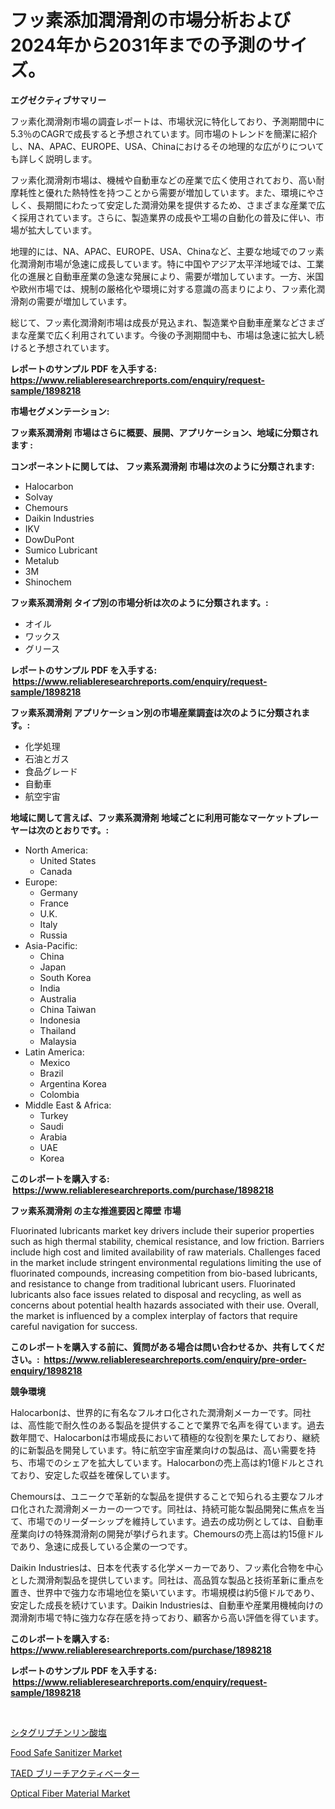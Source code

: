 <p><h1>フッ素添加潤滑剤の市場分析および2024年から2031年までの予測のサイズ。</h1></p><p><strong>エグゼクティブサマリー</strong></p>
<p><p>フッ素化潤滑剤市場の調査レポートは、市場状況に特化しており、予測期間中に5.3％のCAGRで成長すると予想されています。同市場のトレンドを簡潔に紹介し、NA、APAC、EUROPE、USA、Chinaにおけるその地理的な広がりについても詳しく説明します。</p><p>フッ素化潤滑剤市場は、機械や自動車などの産業で広く使用されており、高い耐摩耗性と優れた熱特性を持つことから需要が増加しています。また、環境にやさしく、長期間にわたって安定した潤滑効果を提供するため、さまざまな産業で広く採用されています。さらに、製造業界の成長や工場の自動化の普及に伴い、市場が拡大しています。</p><p>地理的には、NA、APAC、EUROPE、USA、Chinaなど、主要な地域でのフッ素化潤滑剤市場が急速に成長しています。特に中国やアジア太平洋地域では、工業化の進展と自動車産業の急速な発展により、需要が増加しています。一方、米国や欧州市場では、規制の厳格化や環境に対する意識の高まりにより、フッ素化潤滑剤の需要が増加しています。</p><p>総じて、フッ素化潤滑剤市場は成長が見込まれ、製造業や自動車産業などさまざまな産業で広く利用されています。今後の予測期間中も、市場は急速に拡大し続けると予想されています。</p></p>
<p><strong>レポートのサンプル PDF を入手する: <a href="https://www.reliableresearchreports.com/enquiry/request-sample/1898218">https://www.reliableresearchreports.com/enquiry/request-sample/1898218</a></strong></p>
<p><strong>市場セグメンテーション:</strong></p>
<p><strong> フッ素系潤滑剤 市場はさらに概要、展開、アプリケーション、地域に分類されます :</strong></p>
<p><strong>コンポーネントに関しては、 フッ素系潤滑剤 市場は次のように分類されます: &nbsp;</strong></p>
<p><ul><li>Halocarbon</li><li>Solvay</li><li>Chemours</li><li>Daikin Industries</li><li>IKV</li><li>DowDuPont</li><li>Sumico Lubricant</li><li>Metalub</li><li>3M</li><li>Shinochem</li></ul></p>
<p><strong> フッ素系潤滑剤 タイプ別の市場分析は次のように分類されます。:</strong></p>
<p><ul><li>オイル</li><li>ワックス</li><li>グリース</li></ul></p>
<p><strong>レポートのサンプル PDF を入手する: &nbsp;<a href="https://www.reliableresearchreports.com/enquiry/request-sample/1898218">https://www.reliableresearchreports.com/enquiry/request-sample/1898218</a></strong></p>
<p><strong> フッ素系潤滑剤 アプリケーション別の市場産業調査は次のように分類されます。:</strong></p>
<p><ul><li>化学処理</li><li>石油とガス</li><li>食品グレード</li><li>自動車</li><li>航空宇宙</li></ul></p>
<p><strong>地域に関して言えば、フッ素系潤滑剤 地域ごとに利用可能なマーケットプレーヤーは次のとおりです。:</strong></p>
<p><ul>
    <li>
        North America:
        <ul>
            <li>United States</li>
            <li>Canada</li>
        </ul>
    </li>
    <li>
        Europe:
        <ul>
            <li>Germany</li>
            <li>France</li>
            <li>U.K.</li>
            <li>Italy</li>
            <li>Russia</li>
        </ul>
    </li>
    <li>
        Asia-Pacific:
        <ul>
            <li>China</li>
            <li>Japan</li>
            <li>South Korea</li>
            <li>India</li>
            <li>Australia</li>
            <li>China Taiwan</li>
            <li>Indonesia</li>
            <li>Thailand</li>
            <li>Malaysia</li>
        </ul>
    </li>
    <li>
        Latin America:
        <ul>
            <li>Mexico</li>
            <li>Brazil</li>
            <li>Argentina Korea</li>
            <li>Colombia</li>
        </ul>
    </li>
    <li>
        Middle East & Africa:
        <ul>
            <li>Turkey</li>
            <li>Saudi</li>
            <li>Arabia</li>
            <li>UAE</li>
            <li>Korea</li>
        </ul>
    </li>
    </ul></p>
<p><strong>このレポートを購入する: &nbsp;<a href="https://www.reliableresearchreports.com/purchase/1898218">https://www.reliableresearchreports.com/purchase/1898218</a></strong></p>
<p><strong>フッ素系潤滑剤 の主な推進要因と障壁 市場</strong></p>
<p><p>Fluorinated lubricants market key drivers include their superior properties such as high thermal stability, chemical resistance, and low friction. Barriers include high cost and limited availability of raw materials. Challenges faced in the market include stringent environmental regulations limiting the use of fluorinated compounds, increasing competition from bio-based lubricants, and resistance to change from traditional lubricant users. Fluorinated lubricants also face issues related to disposal and recycling, as well as concerns about potential health hazards associated with their use. Overall, the market is influenced by a complex interplay of factors that require careful navigation for success.</p></p>
<p><strong>このレポートを購入する前に、質問がある場合は問い合わせるか、共有してください。:&nbsp; <a href="https://www.reliableresearchreports.com/enquiry/pre-order-enquiry/1898218">https://www.reliableresearchreports.com/enquiry/pre-order-enquiry/1898218</a></strong></p>
<p><strong>競争環境</strong></p>
<p><p>Halocarbonは、世界的に有名なフルオロ化された潤滑剤メーカーです。同社は、高性能で耐久性のある製品を提供することで業界で名声を得ています。過去数年間で、Halocarbonは市場成長において積極的な役割を果たしており、継続的に新製品を開発しています。特に航空宇宙産業向けの製品は、高い需要を持ち、市場でのシェアを拡大しています。Halocarbonの売上高は約1億ドルとされており、安定した収益を確保しています。</p><p>Chemoursは、ユニークで革新的な製品を提供することで知られる主要なフルオロ化された潤滑剤メーカーの一つです。同社は、持続可能な製品開発に焦点を当て、市場でのリーダーシップを維持しています。過去の成功例としては、自動車産業向けの特殊潤滑剤の開発が挙げられます。Chemoursの売上高は約15億ドルであり、急速に成長している企業の一つです。</p><p>Daikin Industriesは、日本を代表する化学メーカーであり、フッ素化合物を中心とした潤滑剤製品を提供しています。同社は、高品質な製品と技術革新に重点を置き、世界中で強力な市場地位を築いています。市場規模は約5億ドルであり、安定した成長を続けています。Daikin Industriesは、自動車や産業用機械向けの潤滑剤市場で特に強力な存在感を持っており、顧客から高い評価を得ています。</p></p>
<p><strong>このレポートを購入する: &nbsp; <a href="https://www.reliableresearchreports.com/purchase/1898218">https://www.reliableresearchreports.com/purchase/1898218</a></strong></p>
<p><strong>レポートのサンプル PDF を入手する: &nbsp;<a href="https://www.reliableresearchreports.com/enquiry/request-sample/1898218">https://www.reliableresearchreports.com/enquiry/request-sample/1898218</a></strong><strong></strong></p>
<p>&nbsp;</p>
<p><p><a href="https://medium.com/@gregoriookeefe2023/%E3%82%B7%E3%82%BF%E3%82%B0%E3%83%AA%E3%83%97%E3%83%81%E3%83%B3%E3%83%AA%E3%83%B3%E9%85%B8%E5%A1%A9%E5%B8%82%E5%A0%B4%E3%81%AF-%E5%B8%82%E5%A0%B4%E3%82%B7%E3%82%A7%E3%82%A2-%E3%82%B5%E3%82%A4%E3%82%BA-2031%E5%B9%B4%E3%81%BE%E3%81%A7%E3%81%AE%E4%BA%88%E6%B8%AC%E3%81%AB%E7%84%A6%E7%82%B9%E3%82%92%E5%BD%93%E3%81%A6%E3%81%A6%E3%81%84%E3%81%BE%E3%81%99-4feda032bb29">シタグリプチンリン酸塩</a></p><p><a href="https://github.com/arionmp/Market-Research-Report-List-2/blob/main/food-safe-sanitizer-market.md">Food Safe Sanitizer Market</a></p><p><a href="https://medium.com/@sashabeier2023/taed%E6%BC%82%E7%99%BD%E6%B4%BB%E6%80%A7%E5%8C%96%E5%89%A4%E3%81%AE%E5%B8%82%E5%A0%B4%E3%83%AC%E3%83%9D%E3%83%BC%E3%83%88%E3%81%AF-%E3%81%93%E3%81%AE%E5%B8%82%E5%A0%B4%E3%81%AE%E6%9C%80%E6%96%B0%E3%83%88%E3%83%AC%E3%83%B3%E3%83%89%E3%81%A8%E6%88%90%E9%95%B7%E3%81%AE%E6%A9%9F%E4%BC%9A%E3%82%92%E6%98%8E%E3%82%89%E3%81%8B%E3%81%AB%E3%81%97%E3%81%A6%E3%81%84%E3%81%BE%E3%81%99-93f5eddda431">TAED ブリーチアクティベーター</a></p><p><a href="https://github.com/markusgodoy/Market-Research-Report-List-2/blob/main/optical-fiber-material-market.md">Optical Fiber Material Market</a></p></p>